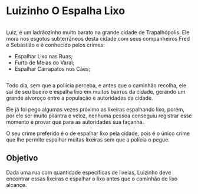 # Luizinho O Espalha Lixo

![<Luizinho O Espalha Lixo>](https://gartic.com.br/imgs/mural/uk/ukasapacaherb/luis-espalha-lixo.png)

Luiz, é um ladrãozinho muito barato na grande cidade de Trapalhópolis.
Ele mora nos esgotos subterrâneos desta cidade com seus companheiros Fred e Sebastião e é conhecido pelos crimes:

- Espalhar Lixo nas Ruas;
- Furto de Meias do Varal;
- Espalhar Carrapatos nos Cães;

![<Luizinho O Espalha Lixo>](https://i.ytimg.com/vi/cRYyuDdjuZw/hqdefault.jpg)

Todo dia, sem que a poliícia perceba, e antes que o caminhão recolha, ele saí de seu bueiro e espalha lixo em muitos bairros da cidade, 
gerando um grande alvoroço entre a população e autoridades da cidade.

Ele já foi pego algumas vezes próximo as lixeiras espalhando lixo, porém, por ele ser muito pilantra e veloz, nenhuma pessoa 
conseguiu registrar esse momento e provar que para as autoridades sua façanha. 

O seu crime preferido é o de espalhar lixo pela cidade, pois é o único crime que lhe permite espalhar muitas lixeiras sem que a polícia o pegue.

## Objetivo

Dada uma rua com quantidade específicas de lixeias, Luizinho deve encontrar essas lixeiras e espalhar o lixo antes que o caminhão de lixo alcançe.


